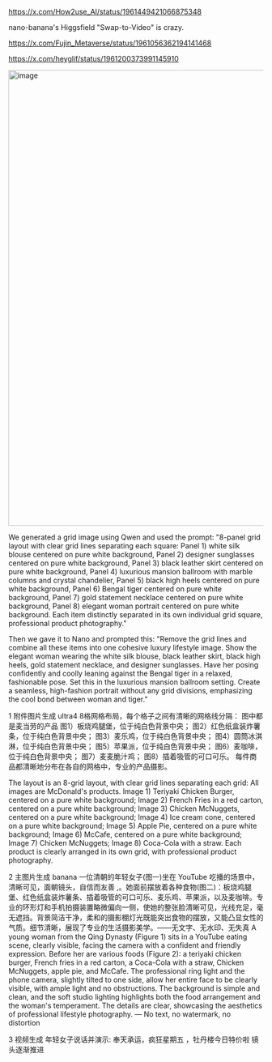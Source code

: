 
https://x.com/How2use_AI/status/1961449421066875348

nano-banana's Higgsfield
"Swap-to-Video" is crazy.  

https://x.com/Fujin_Metaverse/status/1961056362194141468

https://x.com/heyglif/status/1961200373991145910


<img width="729" height="900" alt="image" src="https://github.com/user-attachments/assets/128a7c32-3c3c-4d31-8ced-01f57bfca7d8" />


We generated a grid image using Qwen and used the prompt: 
"8-panel grid layout with clear grid lines separating each  square: Panel 1) white silk blouse centered on pure white background,  Panel 2) designer sunglasses centered on pure white background, Panel 3)  black leather skirt centered on pure white background, Panel 4)  luxurious mansion ballroom with marble columns and crystal chandelier,  Panel 5) black high heels centered on pure white background, Panel 6)  Bengal tiger centered on pure white background, Panel 7) gold statement  necklace centered on pure white background, Panel 8) elegant woman  portrait centered on pure white background. Each item distinctly  separated in its own individual grid square, professional product  photography."

Then we gave it to Nano and prompted this: 
"Remove the grid lines and combine all these items into one cohesive  luxury lifestyle image. Show the elegant woman wearing the white silk  blouse, black leather skirt, black high heels, gold statement necklace,  and designer sunglasses. Have her posing confidently and coolly leaning  against the Bengal tiger in a relaxed, fashionable pose. Set this in the  luxurious mansion ballroom setting. Create a seamless, high-fashion  portrait without any grid divisions, emphasizing the cool bond between  woman and tiger."


1 附件图片生成 ultra4
8格网格布局，每个格子之间有清晰的网格线分隔：
图中都是麦当劳的产品
图1）板烧鸡腿堡，位于纯白色背景中央；
图2）红色纸盒装炸薯条，位于纯白色背景中央；
图3）麦乐鸡，位于纯白色背景中央；
图4）圆筒冰淇淋，位于纯白色背景中央；
图5）苹果派，位于纯白色背景中央；
图6）麦咖啡，位于纯白色背景中央；
图7）麦麦脆汁鸡；
图8）插着吸管的可口可乐。
每件商品都清晰地分布在各自的网格中，专业的产品摄影。

The layout is an 8-grid layout, with clear grid lines separating each grid:
All images are McDonald's products.
Image 1) Teriyaki Chicken Burger, centered on a pure white background;
Image 2) French Fries in a red carton, centered on a pure white background;
Image 3) Chicken McNuggets, centered on a pure white background;
Image 4) Ice cream cone, centered on a pure white background;
Image 5) Apple Pie, centered on a pure white background;
Image 6) McCafe, centered on a pure white background;
Image 7) Chicken McNuggets;
Image 8) Coca-Cola with a straw.
Each product is clearly arranged in its own grid, with professional product photography.

2 主图片生成  banana
一位清朝的年轻女子(图一)坐在 YouTube 吃播的场景中，清晰可见，面朝镜头，自信而友善 ,。她面前摆放着各种食物(图二)：板烧鸡腿堡、红色纸盒装炸薯条、插着吸管的可口可乐、麦乐鸡、苹果派，以及麦咖啡。专业的环形灯和手机拍摄装置略微偏向一侧，使她的整张脸清晰可见，光线充足，毫无遮挡。背景简洁干净，柔和的摄影棚灯光既能突出食物的摆放，又能凸显女性的气质。细节清晰，展现了专业的生活摄影美学。——无文字、无水印、无失真
A young woman from the Qing Dynasty (Figure 1) sits in a YouTube eating scene, clearly visible, facing the camera with a confident and friendly expression. Before her are various foods (Figure 2): a teriyaki chicken burger, French fries in a red carton, a Coca-Cola with a straw, Chicken McNuggets, apple pie, and McCafe. The professional ring light and the phone camera, slightly tilted to one side, allow her entire face to be clearly visible, with ample light and no obstructions. The background is simple and clean, and the soft studio lighting highlights both the food arrangement and the woman's temperament. The details are clear, showcasing the aesthetics of professional lifestyle photography. — No text, no watermark, no distortion

3 视频生成 
年轻女子说话并演示:
奉天承运，疯狂星期五 ，牡丹楼今日特价啦
镜头逐渐推进
